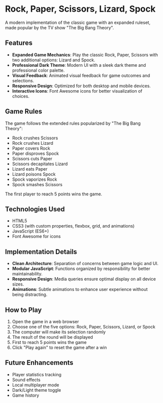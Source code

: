 # Rock, Paper, Scissors, Lizard, Spock

A modern implementation of the classic game with an expanded ruleset, made popular by the TV show "The Big Bang Theory".

## Features

- **Expanded Game Mechanics**: Play the classic Rock, Paper, Scissors with two additional options: Lizard and Spock.
- **Professional Dark Theme**: Modern UI with a sleek dark theme and professional color palette.
- **Visual Feedback**: Animated visual feedback for game outcomes and selections.
- **Responsive Design**: Optimized for both desktop and mobile devices.
- **Interactive Icons**: Font Awesome icons for better visualization of choices.

## Game Rules

The game follows the extended rules popularized by "The Big Bang Theory":

- Rock crushes Scissors
- Rock crushes Lizard
- Paper covers Rock
- Paper disproves Spock
- Scissors cuts Paper
- Scissors decapitates Lizard
- Lizard eats Paper
- Lizard poisons Spock
- Spock vaporizes Rock
- Spock smashes Scissors

The first player to reach 5 points wins the game.

## Technologies Used

- HTML5
- CSS3 (with custom properties, flexbox, grid, and animations)
- JavaScript (ES6+)
- Font Awesome for icons

## Implementation Details

- **Clean Architecture**: Separation of concerns between game logic and UI.
- **Modular JavaScript**: Functions organized by responsibility for better maintainability.
- **Responsive Design**: Media queries ensure optimal display on all device sizes.
- **Animations**: Subtle animations to enhance user experience without being distracting.

## How to Play

1. Open the game in a web browser
2. Choose one of the five options: Rock, Paper, Scissors, Lizard, or Spock
3. The computer will make its selection randomly
4. The result of the round will be displayed
5. First to reach 5 points wins the game
6. Click "Play again" to reset the game after a win

## Future Enhancements

- Player statistics tracking
- Sound effects
- Local multiplayer mode
- Dark/Light theme toggle
- Game history
